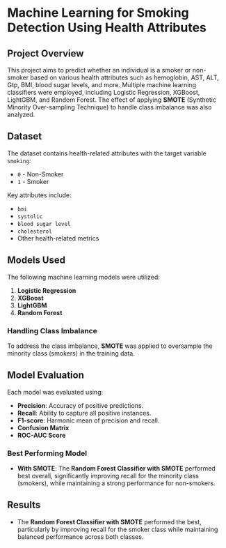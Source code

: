 # Machine Learning for Smoking Detection Using Health Attributes

## Project Overview

This project aims to predict whether an individual is a smoker or non-smoker based on various health attributes such as hemoglobin, AST, ALT,	Gtp, BMI, blood sugar levels, and more. 
Multiple machine learning classifiers were employed, including Logistic Regression, XGBoost, LightGBM, and Random Forest. The effect of applying **SMOTE** (Synthetic Minority Over-sampling Technique) to handle class imbalance was also analyzed.

## Dataset

The dataset contains health-related attributes with the target variable `smoking`:
- `0` - Non-Smoker
- `1` - Smoker

Key attributes include:

- `bmi`
- `systolic`
- `blood sugar level`
- `cholesterol`
- Other health-related metrics

## Models Used

The following machine learning models were utilized:
1. **Logistic Regression**
2. **XGBoost**
3. **LightGBM**
4. **Random Forest**

### Handling Class Imbalance

To address the class imbalance, **SMOTE** was applied to oversample the minority class (smokers) in the training data.

## Model Evaluation

Each model was evaluated using:
- **Precision**: Accuracy of positive predictions.
- **Recall**: Ability to capture all positive instances.
- **F1-score**: Harmonic mean of precision and recall.
- **Confusion Matrix**
- **ROC-AUC Score**

### Best Performing Model

- **With SMOTE**: The **Random Forest Classifier with SMOTE** performed best overall, significantly improving recall for the minority class (smokers), while maintaining a strong performance for non-smokers.


## Results

- The **Random Forest Classifier with SMOTE** performed the best, particularly by improving recall for the smoker class while maintaining balanced performance across both classes.
